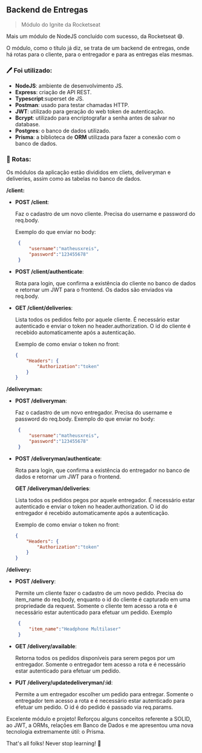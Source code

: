 ## Backend de Entregas
> Módulo do Ignite da Rocketseat

Mais um módulo de NodeJS concluído com sucesso, da Rocketseat :smile:.

O módulo, como o título já diz, se trata de um backend de entregas, onde há rotas para o cliente, para o entregador e para as entregas elas mesmas. 

### :pen: Foi utilizado: 
- **NodeJS**: ambiente de desenvolvimento JS.
- **Express**: criação de API REST.
- **Typescript**:superset de JS.
- **Postman**: usado para testar chamadas HTTP.
- **JWT**: utilizado para geração do web token de autenticação.
- **Bcrypt**: utilizado para encriptografar a senha antes de salvar no database.
- **Postgres**: o banco de dados utilizado.
- **Prisma**: a biblioteca de **ORM** utilizada para fazer a conexão com o banco de dados.

### :car: Rotas:

Os módulos da aplicação estão divididos em cliets, deliveryman e deliveries, assim como as tabelas no banco de dados.


**/client:**

- **POST /client**:

   Faz o cadastro de um novo cliente.
   Precisa do username e password do req.body.

     Exemplo do que enviar no body:
   ```json
    {
        "username":"matheusxreis",
        "password":"123455678"
    }
   ```

- **POST /client/authenticate**:

  Rota para login, que confirma a existência do cliente no banco de dados e retornar um JWT para o frontend. 
  Os dados são enviados via req.body.

- **GET /client/deliveries**:

  Lista todos os pedidos feito por aquele cliente.
  É necessário estar autenticado e enviar o token no header.authorization.
  O id do cliente é recebido automaticamente após a autenticação.

  Exemplo de como enviar o token no front:
    ```json
    {   
        "Headers": {
            "Authorization":"token"
        }
    }
   ```

**/deliveryman:**

- **POST /deliveryman**:

   Faz o cadastro de um novo entregador.
   Precisa do username e password do req.body.
    Exemplo do que enviar no body:
   ```json
    {
        "username":"matheusxreis",
        "password":"123455678"
    }
   ```

- **POST /deliveryman/authenticate**:

  Rota para login, que confirma a existência do entregador no banco de dados e retornar um JWT para o frontend.

  **GET /deliveryman/deliveries**:

  Lista todos os pedidos pegos por aquele entregador.
  É necessário estar autenticado e enviar o token no header.authorization.
  O id do entregador é recebido automaticamente após a autenticação.

  Exemplo de como enviar o token no front:
    ```json
    {   
        "Headers": {
            "Authorization":"token"
        }
    }
   ```

**/delivery:**

- **POST /delivery**:

  Permite um cliente fazer o cadastro de um novo pedido.
  Precisa do item_name do req.body, enquanto o id do cliente é capturado em uma propriedade da request.
  Somente o cliente tem acesso a rota e é necessário estar autenticado para efetuar um pedido.
    Exemplo
   ```json
    {
        "item_name":"Headphone Multilaser"
    }
   ```

- **GET /delivery/available**:

  Retorna todos os pedidos disponíveis para serem pegos por um entregador.
  Somente o entregador tem acesso a rota e é necessário estar autenticado para efetuar um pedido.

- **PUT /delivery/updatedeliveryman/:id**:

  Permite a um entregador escolher um pedido para entregar. 
  Somente o entregador tem acesso a rota e é necessário estar autenticado para efetuar um pedido.
  O id é do pedido é passado via req.params.


Excelente módulo e projeto! Reforçou alguns conceitos referente a SOLID, ao JWT, a ORMs, relações em Banco de Dados e me apresentou uma nova tecnologia extremamente útil: o Prisma.

That's all folks! Never stop learning! :metal:




